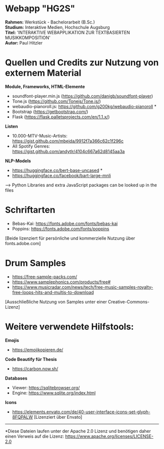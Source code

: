 Webapp "HG2S" 
=========================================

**Rahmen:** Werkstück - Bachelorarbeit (B.Sc.) \
**Studium:** Interaktive Medien, Hochschule Augsburg \
**Titel:** 'INTERAKTIVE WEBAPPLIKATION ZUR TEXTBASIERTEN MUSIKKOMPOSITION' \
**Autor:** Paul Hitzler


Quellen und Credits zur Nutzung von externem Material
=========================================

**Module, Frameworks, HTML-Elemente**
- soundfont-player.min.js (https://github.com/danigb/soundfont-player)
- Tone.js (https://github.com/Tonejs/Tone.js/)
- webaudio-pianoroll.js: https://github.com/g200kg/webaudio-pianoroll *
- Bootstrap (https://getbootstrap.com/)
- Flask (https://flask.palletsprojects.com/en/1.1.x/)

**Listen**
- 10.000-MTV-Music-Artists: https://gist.github.com/mbejda/9912f7a366c62c1f296c
- All Spotify Genres: https://gist.github.com/andytlr/4104c667a62d8145aa3a

**NLP-Models**
- https://huggingface.co/bert-base-uncased *
- https://huggingface.co/facebook/bart-large-mnli

--> Python Libraries and extra JavaScript packages can be looked up in the files

Schriftarten
=========================================

- Bebas-Kai: https://fonts.adobe.com/fonts/bebas-kai
- Poppins: https://fonts.adobe.com/fonts/poppins

[Beide lizenziert für persönliche und 
kommerzielle Nutzung über fonts.adobe.com]


Drum Samples
=========================================

- https://free-sample-packs.com/
- https://www.samplephonics.com/products/free#
- https://www.musicradar.com/news/tech/free-music-samples-royalty-free-loops-hits-and-multis-to-download

[Ausschließliche Nutzung von Samples 
unter einer Creative-Commons-Lizenz]


Weitere verwendete Hilfstools:
=========================================

**Emojis**
- https://emojikopieren.de/

**Code Beautify für Thesis**
- https://carbon.now.sh/

**Databases**
- Viewer: https://sqlitebrowser.org/
- Engine: https://www.sqlite.org/index.html

**Icons**
- https://elements.envato.com/de/40-user-interface-icons-set-glyph-8FQPALW
[Lizenziert über Envato]

  
-----------------------------------------

*Diese Dateien laufen unter der Apache 2.0 Lizenz und benötigen
daher einen Verweis auf die Lizenz:
https://www.apache.org/licenses/LICENSE-2.0
